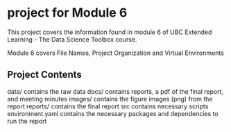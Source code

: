 # project for Module 6

This project covers the information found in module 6 of UBC Extended Learning - The Data Science Toolbox course.

Module 6 covers File Names, Project Organization and Virtual Environments


## Project Contents

data/ contains the raw data
docs/ contains reports, a pdf of the final report, and meeting minutes
images/ contains the figure images (png) from the report
reports/ contains the final report
src contains necessary scripts
environment.yaml contains the necessary packages and dependencies to run the report
